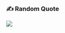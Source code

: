 
### ✍️ Random Quote
![](https://quotes-github-readme.vercel.app/api?type=horizontal&theme=radical)
